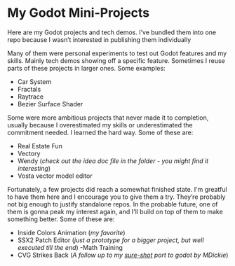 # My Godot Mini-Projects

Here are my Godot projects and tech demos. I’ve bundled them into one repo because I wasn’t interested in publishing them individually

Many of them were personal experiments to test out Godot features and my skills. Mainly tech demos showing off a specific feature. Sometimes I reuse parts of these projects in larger ones. Some examples:
- Car System
- Fractals
- Raytrace
- Bezier Surface Shader


Some were more ambitious projects that never made it to completion, usually because I overestimated my skills or underestimated the commitment needed. I learned the hard way. Some of these are:
- Real Estate Fun
- Vectory
- Wendy (*check out the idea doc file in the folder - you might find it interesting*)
- Vosta vector model editor


Fortunately, a few projects did reach a somewhat finished state. I'm greatful to have them here and I encourage you to give them a try. They’re probably not big enough to justify standalone repos. In the probable future, one of them is gonna peak my interest again, and I'll build on top of them to make something better. Some of these are:
- Inside Colors Animation (*my favorite*)
- SSX2 Patch Editor (*just a prototype for a bigger project, but well executed till the end*)
-Math Training
- CVG Strikes Back (*A follow up to my [sure-shot](https://github.com/Erickson400/sure-shot-gd) port to godot by MDickie*)


